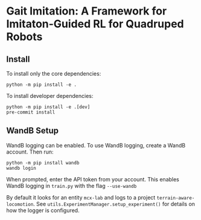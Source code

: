# Gait Imitation: A Framework for Imitaton-Guided RL for Quadruped Robots

## Install

To install only the core dependencies:
```
python -m pip install -e .
```
To install developer dependencies:
```
python -m pip install -e .[dev]
pre-commit install
```

## WandB Setup

WandB logging can be enabled. 
To use WandB logging, create a WandB account. Then run:
```
python -m pip install wandb
wandb login
```
When prompted, enter the API token from your account. 
This enables WandB logging in `train.py` with the flag `--use-wandb`  

By default it looks for an entity `mcx-lab` and logs to a project `terrain-aware-locomotion`. 
See `utils.ExperimentManager.setup_experiment()` for details on how the logger is configured. 